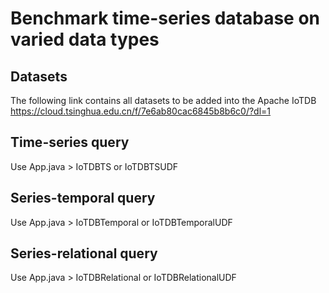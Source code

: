 # Benchmark time-series database on varied data types

## Datasets

The following link contains all datasets to be added into the Apache IoTDB
https://cloud.tsinghua.edu.cn/f/7e6ab80cac6845b8b6c0/?dl=1

## Time-series query

Use App.java > IoTDBTS or IoTDBTSUDF


## Series-temporal query

Use App.java > IoTDBTemporal or IoTDBTemporalUDF

## Series-relational query

Use App.java > IoTDBRelational or IoTDBRelationalUDF